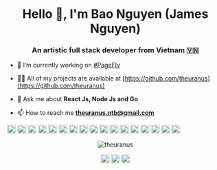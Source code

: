 <h1 align="center">Hello 👋, I'm Bao Nguyen (James Nguyen)</h1>
<h3 align="center">An artistic full stack developer from Vietnam 🇻🇳</h3>

- 🔭 I’m currently working on [#PageFly](https://pagefly.io/)

- 👨‍💻 All of my projects are available at [https://github.com/theuranus](https://github.com/theuranus)

- 💬 Ask me about **React Js, Node Js and Go**

- 📫 How to reach me **theuranus.ntb@gmail.com**

<p align="left"><img src="https://konpa.github.io/devicon/devicon.git/icons/react/react-original-wordmark.svg" alt="react" width="20" height="20"/> <img src="https://konpa.github.io/devicon/devicon.git/icons/amazonwebservices/amazonwebservices-original-wordmark.svg" alt="aws" width="20" height="20"/> <img src="https://konpa.github.io/devicon/devicon.git/icons/css3/css3-original-wordmark.svg" alt="css3" width="20" height="20"/> <img src="https://konpa.github.io/devicon/devicon.git/icons/django/django-original.svg" alt="django" width="20" height="20"/> <img src="https://konpa.github.io/devicon/devicon.git/icons/go/go-original.svg" alt="go" width="20" height="20"/> <img src="https://konpa.github.io/devicon/devicon.git/icons/html5/html5-original-wordmark.svg" alt="html5" width="20" height="20"/> <img src="https://konpa.github.io/devicon/devicon.git/icons/java/java-original-wordmark.svg" alt="java" width="20" height="20"/> <img src="https://konpa.github.io/devicon/devicon.git/icons/javascript/javascript-original.svg" alt="javascript" width="20" height="20"/> <img src="https://konpa.github.io/devicon/devicon.git/icons/typescript/typescript-original.svg" alt="typescript" width="20" height="20"/> <img src="https://konpa.github.io/devicon/devicon.git/icons/mongodb/mongodb-original-wordmark.svg" alt="mongodb" width="20" height="20"/> <img src="https://konpa.github.io/devicon/devicon.git/icons/mysql/mysql-original-wordmark.svg" alt="mysql" width="20" height="20"/> <img src="https://konpa.github.io/devicon/devicon.git/icons/redis/redis-original-wordmark.svg" alt="redis" width="20" height="20"/> <img src="https://konpa.github.io/devicon/devicon.git/icons/sass/sass-original.svg" alt="sass" width="20" height="20"/> <img src="https://konpa.github.io/devicon/devicon.git/icons/nodejs/nodejs-original-wordmark.svg" alt="nodejs" width="20" height="20"/> <img src="https://konpa.github.io/devicon/devicon.git/icons/python/python-original-wordmark.svg" alt="python" width="20" height="20"/> <img src="https://konpa.github.io/devicon/devicon.git/icons/redux/redux-original.svg" alt="redux" width="20" height="20"/> <img src="https://konpa.github.io/devicon/devicon.git/icons/express/express-original-wordmark.svg" alt="express" width="20" height="20"/></p><p align="center"> <img src="https://github-readme-stats.vercel.app/api?username=theuranus&show_icons=true" alt="theuranus" /> </p>

<p align="center">
<a href="https://linkedin.com/in/bao-nguyen-thai" target="blank"><img align="center" src="https://cdn.jsdelivr.net/npm/simple-icons@3.0.1/icons/linkedin.svg" alt="bao-nguyen-thai" height="20" width="20" /></a>
<a href="https://fb.com/the.uranuss" target="blank"><img align="center" src="https://cdn.jsdelivr.net/npm/simple-icons@3.0.1/icons/facebook.svg" alt="the.uranuss" height="20" width="20" /></a>
<a href="https://instagram.com/_the_uranus.s_" target="blank"><img align="center" src="https://cdn.jsdelivr.net/npm/simple-icons@3.0.1/icons/instagram.svg" alt="_the_uranus.s_" height="20" width="20" /></a>
</p>
